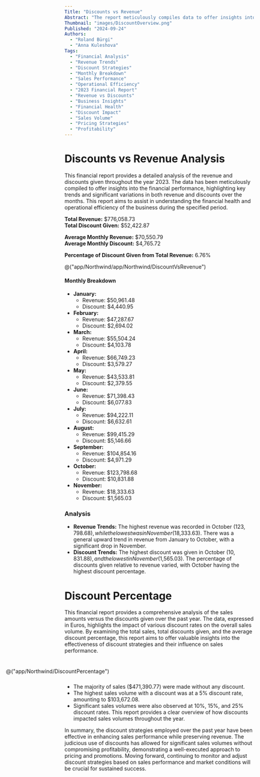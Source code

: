 ```yaml
---
Title: "Discounts vs Revenue"
Abstract: "The report meticulously compiles data to offer insights into the financial performance of the business, highlighting key trends and significant variations in both revenue and discounts over the months. It aims to assist in understanding the financial health and operational efficiency during the specified period. This detailed analysis provides valuable insights into the effectiveness of discount strategies and their influence on sales performance."
Thumbnail: "images/DiscountOverview.png"
Published: "2024-09-24"
Authors:
  - "Roland Bürgi"
  - "Anna Kuleshova"
Tags:
  - "Financial Analysis"
  - "Revenue Trends"
  - "Discount Strategies"
  - "Monthly Breakdown"
  - "Sales Performance"
  - "Operational Efficiency"
  - "2023 Financial Report"
  - "Revenue vs Discounts"
  - "Business Insights"
  - "Financial Health"
  - "Discount Impact"
  - "Sales Volume"
  - "Pricing Strategies"
  - "Profitability"
---
```


# Discounts vs Revenue Analysis

<style>
    .discount-percentage-chart {
        float: right;
        width: 50%;
        min-width: 650px;
        max-width: 650px;
        max-height: 300px;
        margin: 10px;
    }
</style>

This financial report provides a detailed analysis of the revenue and discounts given throughout the year 2023. The data has been meticulously compiled to offer insights into the financial performance, highlighting key trends and significant variations in both revenue and discounts over the months. This report aims to assist in understanding the financial health and operational efficiency of the business during the specified period.

**Total Revenue:** $776,058.73  
**Total Discount Given:** $52,422.87

**Average Monthly Revenue:** $70,550.79  
**Average Monthly Discount:** $4,765.72

**Percentage of Discount Given from Total Revenue:** 6.76%

@("app/Northwind/app/Northwind/DiscountVsRevenue")

#### Monthly Breakdown
- **January:**
  - Revenue: $50,961.48
  - Discount: $4,440.95
- **February:**
  - Revenue: $47,287.67
  - Discount: $2,694.02
- **March:**
  - Revenue: $55,504.24
  - Discount: $4,103.78
- **April:**
  - Revenue: $66,749.23
  - Discount: $3,579.27
- **May:**
  - Revenue: $43,533.81
  - Discount: $2,379.55
- **June:**
  - Revenue: $71,398.43
  - Discount: $6,077.83
- **July:**
  - Revenue: $94,222.11
  - Discount: $6,632.61
- **August:**
  - Revenue: $99,415.29
  - Discount: $5,146.66
- **September:**
  - Revenue: $104,854.16
  - Discount: $4,971.29
- **October:**
  - Revenue: $123,798.68
  - Discount: $10,831.88
- **November:**
  - Revenue: $18,333.63
  - Discount: $1,565.03

### Analysis
- **Revenue Trends:** The highest revenue was recorded in October ($123,798.68), while the lowest was in November ($18,333.63). There was a general upward trend in revenue from January to October, with a significant drop in November.
- **Discount Trends:** The highest discount was given in October ($10,831.88), and the lowest in November ($1,565.03). The percentage of discounts given relative to revenue varied, with October having the highest discount percentage.

# Discount Percentage

This financial report provides a comprehensive analysis of the sales amounts versus the discounts given over the past year. The data, expressed in Euros, highlights the impact of various discount rates on the overall sales volume. By examining the total sales, total discounts given, and the average discount percentage, this report aims to offer valuable insights into the effectiveness of discount strategies and their influence on sales performance.

<div class="discount-percentage-chart">

@("app/Northwind/DiscountPercentage")

</div>

- The majority of sales ($471,390.77) were made without any discount.
- The highest sales volume with a discount was at a 5% discount rate, amounting to $103,672.08.
- Significant sales volumes were also observed at 10%, 15%, and 25% discount rates.
This report provides a clear overview of how discounts impacted sales volumes throughout the year.

In summary, the discount strategies employed over the past year have been effective in enhancing sales performance while preserving revenue. The judicious use of discounts has allowed for significant sales volumes without compromising profitability, demonstrating a well-executed approach to pricing and promotions. Moving forward, continuing to monitor and adjust discount strategies based on sales performance and market conditions will be crucial for sustained success.